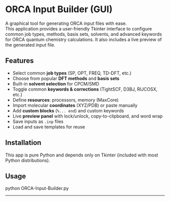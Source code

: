 # ORCA Input Builder (GUI)

A graphical tool for generating ORCA input files with ease.  
This application provides a user-friendly Tkinter interface to configure common job types, methods, basis sets, solvents, and advanced keywords for ORCA quantum chemistry calculations. It also includes a live preview of the generated input file.

## Features
- Select common **job types** (SP, OPT, FREQ, TD-DFT, etc.)
- Choose from popular **DFT methods** and **basis sets**
- Built-in **solvent selection** for CPCM/SMD
- Toggle common **keywords & corrections** (TightSCF, D3BJ, RIJCOSX, etc.)
- Define **resources**: processors, memory (MaxCore)
- Import molecular **coordinates** (XYZ/PDB) or paste manually
- Add **custom blocks** (`%... end`) and custom keywords
- Live **preview panel** with lock/unlock, copy-to-clipboard, and word wrap
- Save inputs as `.inp` files
- Load and save templates for reuse

## Installation
This app is pure Python and depends only on Tkinter (included with most Python distributions).

## Usage
python ORCA-Input-Builder.py

---
